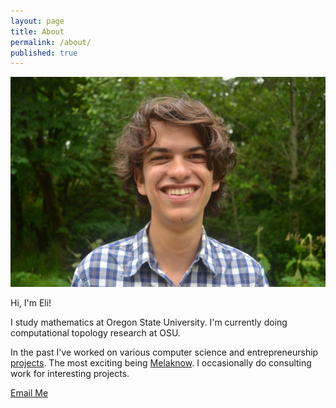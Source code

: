 ```yaml
---
layout: page
title: About
permalink: /about/
published: true
---
```




 <div class="headshot-wrapper">
   <img class="headshot" src="/images/headshot.JPG" />
 </div>



Hi, I'm Eli!

I study mathematics at Oregon State University. I'm currently doing computational topology research at OSU.

In the past I've worked on various computer science and entrepreneurship [projects](/projects/projectspage). The most exciting being [Melaknow](/projects/Melaknow). I occasionally do consulting work for interesting projects.

[Email Me](mailto:winkelme@oregonstate.edu)
